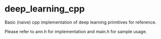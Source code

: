# deep_learning_cpp
Basic (naive) cpp implementation of deep learning primitives for reference.

Please refer to ann.h for implementation and main.h for sample usage.
